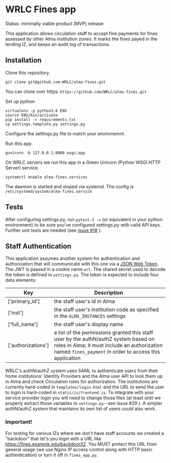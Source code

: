 # WRLC Fines app
Status: minimally viable product (MVP) release

This application allows circulation staff to accept fine payments for fines assessed by other Alma institution zones. It marks the fines payed in the lending IZ, and keeps an audit log of transactions.

## Installation
Clone this repository.
```
git clone git@github.com:WRLC/alma-fines.git
```
You can clone over https: `https://github.com/WRLC/alma-fines.git`

Set up python
```
virtualenv -p python3.6 ENV
source ENV/bin/activate
pip install -r requirements.txt
cp settings.template.py settings.py
```
Configure the settings.py file to match your environemnt.

Run this app
```
gunicorn -b 127.0.0.1:8000 wsgi:app
```
On WRLC servers we run this app in a Green Unicorn (Python WSGI HTTP Server) service. 
```
systemctl enable alma-fines.services
```
The daemon is started and stoped via systemd. The config is `/etc/systemd/system/alma-fines.service`

## Tests
After configuring settings.py, run `pytest-3 -v` (or equivalent in your python environment) to be sure you've configured settings.py with valid API keys. Further unit tests are needed (see [issue #18](WRLC/alma-fines#18) ).

## Staff Authentication
This application assumes another system for authentication and authorization that will communicate with this one via a [JSON Web Token](https://jwt.io/). The JWT is passed in a cookie name `wrt`. The shared secret used to decode the token is defined in `settings.py`. The token is expected to include four data elements:

| Key | Description |
| -------------- | --------------------------- |
| ['primary_id'] | the staff user's id in Alma |
| ['inst'] | the staff user's institution code as specified in the `ALMA_INSTANCES` settings |
| ['full_name'] | the staff user's display name |
| ['authorizations'] | a list of the permissions granted this staff user by the authN/authZ system based on roles in Alma; it must include an authorization named `fines_payment` in order to access this application |

WRLC's authN/authZ system uses SAML to authenticate users from their home institutions' Identity Providers and the Alma user API to look them up in Alma and check Circulation roles for authorization. 
The institutions are currently hard-coded in `templates/login.html` and the URL to send the user to login is hard-coded in `static/js/frontend.js`.
To integrate with your service provider login you will need to change those files (at least until we properly extract those variables to `settings.py`--see issue #29 ).
A simpler authN/authZ system that maintains its own list of users could also work.

### Important!
For testing for various IZs where we don't have staff accounts we created a "backdoor" that let's you login with a URL like https://fines.example.edu/backdoor/IZ. You MUST protect this URL from general usage (we use Nginx IP access control along with HTTP basic authentication) or turn it off in `fines_app.py`.
